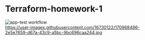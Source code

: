 # Terraform-homework-1
![app-test workflow](https://github.com/likvipavel/Terraform-homework-1/actions/workflows/app-test-deploy-to-aws_ecr.yml/badge.svg)<br>
https://user-images.githubusercontent.com/16730122/170968486-2e5e7659-d67a-43c9-a5bc-9bc696caa244.jpg
